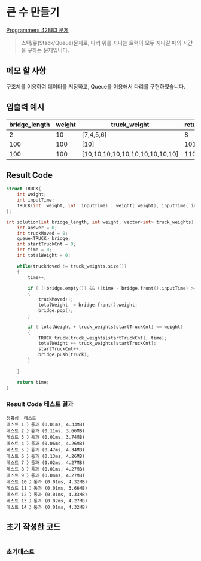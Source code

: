 # 큰 수 만들기

[Programmers 42883 문제](https://programmers.co.kr/learn/courses/30/lessons/42883)  

> 스택/큐(Stack/Queue)문제로, 다리 위를 지나는 트럭이 모두 지나갈 때의 시간을 구하는 문제입니다.

## 메모 할 사항

구조체를 이용하여 데이터를 저장하고, Queue를 이용해서 다리를 구현하였습니다.

## 입출력 예시

bridge_length | weight | truck_weight | return
|---|---|---|---|
2 | 10 | [7,4,5,6] | 8
100 | 100 | [10] | 101
100 | 100 | [10,10,10,10,10,10,10,10,10,10] | 110

## Result Code

```cpp
struct TRUCK{
    int weight;
    int inputTime;
    TRUCK(int _weight, int _inputTime) : weight(_weight), inputTime(_inputTime) {}
};

int solution(int bridge_length, int weight, vector<int> truck_weights) {
    int answer = 0;
    int truckMoved = 0;
    queue<TRUCK> bridge;
    int startTruckCnt = 0;
    int time = 0;
    int totalWeight = 0;

    while(truckMoved != truck_weights.size())
    {
        time++;

        if ( (!bridge.empty()) && ((time - bridge.front().inputTime) >= bridge_length) )
        {
            truckMoved++;
            totalWeight -= bridge.front().weight;
            bridge.pop();
        }

        if ( totalWeight + truck_weights[startTruckCnt] <= weight)
        {
            TRUCK truck(truck_weights[startTruckCnt], time);
            totalWeight += truck_weights[startTruckCnt];
            startTruckCnt++;
            bridge.push(truck);
        }
        
    }

    return time;
}
```

### Result Code 테스트 결과

```text
정확성  테스트
테스트 1 〉통과 (0.01ms, 4.33MB)
테스트 2 〉통과 (0.11ms, 3.66MB)
테스트 3 〉통과 (0.01ms, 3.74MB)
테스트 4 〉통과 (0.06ms, 4.26MB)
테스트 5 〉통과 (0.47ms, 4.34MB)
테스트 6 〉통과 (0.13ms, 4.26MB)
테스트 7 〉통과 (0.02ms, 4.27MB)
테스트 8 〉통과 (0.01ms, 4.27MB)
테스트 9 〉통과 (0.04ms, 4.27MB)
테스트 10 〉통과 (0.01ms, 4.32MB)
테스트 11 〉통과 (0.01ms, 3.66MB)
테스트 12 〉통과 (0.01ms, 4.33MB)
테스트 13 〉통과 (0.02ms, 4.27MB)
테스트 14 〉통과 (0.01ms, 4.32MB)
```

## 초기 작성한 코드

```cpp

```

### 초기테스트

```text
```
